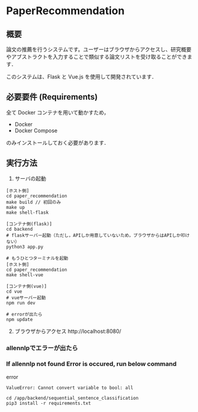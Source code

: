 # PaperRecommendation

## 概要

論文の推薦を行うシステムです。ユーザーはブラウザからアクセスし、研究概要やアブストラクトを入力することで類似する論文リストを受け取ることができます．

このシステムは、Flask と Vue.js を使用して開発されています．

## 必要要件 (Requirements)

全て Docker コンテナを用いて動かすため，

- Docker
- Docker Compose

のみインストールしておく必要があります．

## 実行方法

1. サーバの起動

```
[ホスト側]
cd paper_recommendation
make build // 初回のみ
make up
make shell-flask

[コンテナ側(flask)]
cd backend
# flaskサーバー起動（ただし，APIしか用意していないため，ブラウザからはAPIしか叩けない）
python3 app.py

# もうひとつターミナルを起動
[ホスト側]
cd paper_recommendation
make shell-vue

[コンテナ側(vue)]
cd vue
# vueサーバー起動
npm run dev

# errorが出たら
npm update
```

2. ブラウザからアクセス
   http://localhost:8080/


### allennlpでエラーが出たら
### If allennlp not found Error is occured, run below command
error
```
ValueError: Cannot convert variable to bool: all
```
```
cd /app/backend/sequential_sentence_classification
pip3 install -r requirements.txt 
```